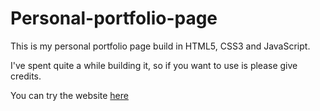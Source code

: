 # Personal-portfolio-page
This is my personal portfolio page build in HTML5, CSS3 and JavaScript.

I've spent quite a while building it, so if you want to use is please give credits.

You can try the website <a href=""> here </a>
